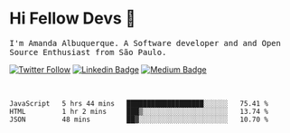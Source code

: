# Hi Fellow Devs :wave:
   
<p>
  <samp>
    I'm Amanda Albuquerque. A Software developer and and Open Source Enthusiast from São Paulo.
  </samp>

  
  [![Twitter Follow](https://img.shields.io/twitter/follow/alalbux?style=social)](https://www.twitter.com/alalbux)
  [![Linkedin Badge](https://img.shields.io/badge/-alalbux-blue?style=flat-square&logo=Linkedin&logoColor=white&link=https://www.linkedin.com/in/alalbux/)](https://www.linkedin.com/in/alalbux/)
  [![Medium Badge](https://img.shields.io/badge/-alalbux-black?style=flat-square&logo=Medium&logoColor=white&link=https://medium.com/@alalbux)](https://medium.com/@alalbux)
</p>

  <br/>
  

<!--START_SECTION:waka-->
```text
JavaScript   5 hrs 44 mins   ███████████████████░░░░░░   75.41 % 
HTML         1 hr 2 mins     ███▒░░░░░░░░░░░░░░░░░░░░░   13.74 % 
JSON         48 mins         ██▓░░░░░░░░░░░░░░░░░░░░░░   10.70 % 
```
<!--END_SECTION:waka-->


